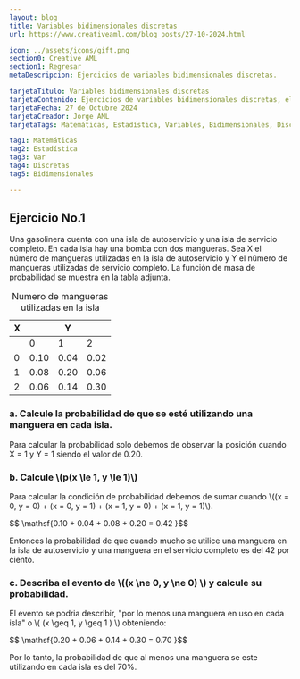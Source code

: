 ```yaml
---
layout: blog
title: Variables bidimensionales discretas
url: https://www.creativeaml.com/blog_posts/27-10-2024.html

icon: ../assets/icons/gift.png
section0: Creative AML
section1: Regresar
metaDescripcion: Ejercicios de variables bidimensionales discretas.

tarjetaTitulo: Variables bidimensionales discretas
tarjetaContenido: Ejercicios de variables bidimensionales discretas, elaborados por la Unidad de Estadística de la Universidad de San Carlos de Guatemala 
tarjetaFecha: 27 de Octubre 2024
tarjetaCreador: Jorge AML
tarjetaTags: Matemáticas, Estadística, Variables, Bidimensionales, Discretas 

tag1: Matemáticas
tag2: Estadística
tag3: Var
tag4: Discretas
tag5: Bidimensionales

---
```

<h2>Ejercicio No.1</h2>
<p>Una gasolinera cuenta con una isla de autoservicio y una isla de servicio completo. En cada isla hay una bomba con dos mangueras. Sea X el número de mangueras utilizadas en la isla de autoservicio y Y el número de mangueras utilizadas de servicio completo. La función de masa de probabilidad se muestra en la tabla adjunta.</p>

<table class="l-table">
<caption>Numero de mangueras utilizadas en la isla</caption>
<thead>
    <tr>
        <th rowspan="1" scope="rowgroup">X</th>
        <th colspan="3">Y</th>
    </tr>
</thead>
<tbody>
    <tr>
        <td scope="row"></td>
        <td>0</td>
        <td>1</td>
        <td>2</td>
    </tr>
    <tr>
        <td>0</td>
        <td>0.10</td>
        <td>0.04</td>
        <td>0.02</td>
    </tr>
    <tr>
        <td>1</td>
        <td>0.08</td>
        <td>0.20</td>
        <td>0.06</td>
    </tr>
    <tr>
        <td>2</td>
        <td>0.06</td>
        <td>0.14</td>
        <td>0.30</td>
    </tr>
</tbody>
</table>

<h3>a. Calcule la probabilidad de que se esté utilizando una manguera en cada isla.</h3>
<p>Para calcular la probabilidad solo debemos de observar la posición cuando X = 1 y Y = 1 siendo el valor de 0.20.</p>
<h3>b. Calcule \(p(x \le 1, y \le 1)\)</h3>
<p>Para calcular la condición de probabilidad debemos de sumar cuando \((x = 0, y = 0) + (x = 0, y = 1) + (x = 1, y = 0) + (x = 1, y = 1)\).</p>
<div class="latex">
$$ \mathsf{0.10 + 0.04 + 0.08 + 0.20 = 0.42 }$$
</div>
<p>Entonces la probabilidad de que cuando mucho se utilice una manguera en la isla de autoservicio y una manguera en el servicio completo es del 42 por ciento.</p>
<h3>c. Describa el evento de \((x \ne 0, y \ne 0) \) y calcule su probabilidad.</h3>
<p>El evento se podria describir, "por lo menos una manguera en uso en cada isla" o \( (x \geq 1, y \geq 1 ) \) obteniendo:</p>
<div class="latex">
$$ \mathsf{0.20 + 0.06 + 0.14 + 0.30 = 0.70 }$$
</div>
<p>Por lo tanto, la probabilidad de que al menos una manguera se este utilizando en cada isla es del 70%.</p>